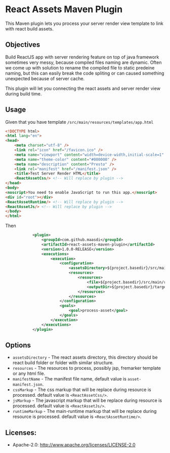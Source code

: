React Assets Maven Plugin
=======================

This Maven plugin lets you process your server render view template to link with react build assets.

## Objectives
Build ReactJS app with server rendering feature on top of java framework sometimes very messy,
because compiled files naming are dynamic.
Often we come up with solution to rename the compiled file to static predeine naming, but this
can easily break the code spliting or can caused something unexpected because of server cache.

This plugin will let you connecting the react assets and server render view during build time.


## Usage
Given that you have template `/src/main/resources/templates/app.html`
```html
<!DOCTYPE html>
<html lang="en">
<head>
    <meta charset="utf-8" />
    <link rel="icon" href="/favicon.ico" />
    <meta name="viewport" content="width=device-width,initial-scale=1" />
    <meta name="theme-color" content="#000000" />
    <meta name="description" content="Presto" />
    <link rel="manifest" href="/manifest.json" />
    <title>Test Server Render HTML</title>
    <ReactAssetCss/> <!-- Will replace by plugin -->
</head>
<body>
<noscript>You need to enable JavaScript to run this app.</noscript>
<div id="root"></div>
<ReactAssetRuntime/> <!-- Will replace by plugin -->
<ReactAssetJs/> <!-- Will replace by plugin -->
</body>
</html>
```

Then 

```xml
			<plugin>
                <groupId>com.github.maasdi</groupId>
                <artifactId>react-assets-maven-plugin</artifactId>
                <version>1.0.0-RELEASE</version>
                <executions>
                    <execution>
                        <configuration>
							<assetsDirectory>${project.basedir}/src/main/resources/public</assetsDirectory>
                            <resources>
                                <resources>
                                    <file>${project.basedir}/src/main/resources/templates/app.html</file>
                                    <outputDir>${project.basedir}/target/classes/templates</outputDir>
                                </resources>
                            </resources>
                        </configuration>
                        <goals>
                            <goal>process-asset</goal>
                        </goals>
                    </execution>
                </executions>
            </plugin>
```

## Options
* `assetsDirectory` - The react assets directory, this directory should be react build folder or folder with similar structure.
* `resources` - The resources to process, possibly jsp, fremarker template or any html file.
* `manifestName` - The manifest file name, default value is `asset-manifest.json`.
* `cssMarkup` - The css markup that will be replace during resource is processed. default value is `<ReactAssetCss/>`.
* `jsMarkup` - The javascript markup that will be replace during resource is processed. default value is `<ReactAssetJs/>`.
* `runtimeMarkup` - The main-runtime markup that will be replace during resource is processed. default value is `<ReactAssetRuntime/>`.

## Licenses:
* Apache-2.0: http://www.apache.org/licenses/LICENSE-2.0
